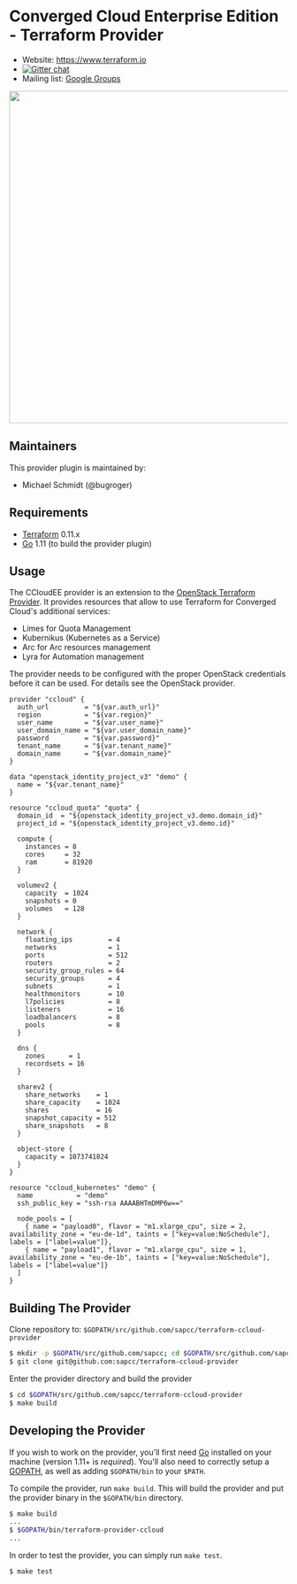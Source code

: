 Converged Cloud Enterprise Edition - Terraform Provider
=======================================================

- Website: https://www.terraform.io
- [![Gitter chat](https://badges.gitter.im/hashicorp-terraform/Lobby.png)](https://gitter.im/hashicorp-terraform/Lobby)
- Mailing list: [Google Groups](http://groups.google.com/group/terraform-tool)

<img src="https://cdn.rawgit.com/hashicorp/terraform-website/master/content/source/assets/images/logo-hashicorp.svg" width="600px">

Maintainers
-----------

This provider plugin is maintained by:

  * Michael Schmidt (@bugroger)

Requirements
------------

-	[Terraform](https://www.terraform.io/downloads.html) 0.11.x
-	[Go](https://golang.org/doc/install) 1.11 (to build the provider plugin)

Usage
---------------------


The CCloudEE provider is an extension to the [OpenStack Terraform
Provider](https://github.com/terraform-providers/terraform-provider-openstack).
It provides resources that allow to use Terraform for Converged Cloud's
additional services:

  * Limes for Quota Management
  * Kubernikus (Kubernetes as a Service)
  * Arc for Arc resources management
  * Lyra for Automation management

The provider needs to be configured with the proper OpenStack credentials
before it can be used. For details see the OpenStack provider.


```
provider "ccloud" {
  auth_url         = "${var.auth_url}"
  region           = "${var.region}"
  user_name        = "${var.user_name}"
  user_domain_name = "${var.user_domain_name}"
  password         = "${var.password}"
  tenant_name      = "${var.tenant_name}"
  domain_name      = "${var.domain_name}"
}

data "openstack_identity_project_v3" "demo" {
  name = "${var.tenant_name}"
}

resource "ccloud_quota" "quota" {
  domain_id  = "${openstack_identity_project_v3.demo.domain_id}"
  project_id = "${openstack_identity_project_v3.demo.id}"

  compute {
    instances = 8
    cores     = 32
    ram       = 81920 
  }

  volumev2 {
    capacity  = 1024
    snapshots = 0
    volumes   = 128
  }

  network {
    floating_ips         = 4
    networks             = 1
    ports                = 512
    routers              = 2
    security_group_rules = 64
    security_groups      = 4
    subnets              = 1
    healthmonitors       = 10
    l7policies           = 8 
    listeners            = 16
    loadbalancers        = 8  
    pools                = 8 
  }

  dns {
    zones      = 1
    recordsets = 16
  }

  sharev2 {
    share_networks    = 1
    share_capacity    = 1024
    shares            = 16
    snapshot_capacity = 512
    share_snapshots   = 8
  }

  object-store {
    capacity = 1073741824
  }
}

resource "ccloud_kubernetes" "demo" {
  name           = "demo"
  ssh_public_key = "ssh-rsa AAAABHTmDMP6w=="

  node_pools = [
    { name = "payload0", flavor = "m1.xlarge_cpu", size = 2, availability_zone = "eu-de-1d", taints = ["key=value:NoSchedule"], labels = ["label=value"]},
    { name = "payload1", flavor = "m1.xlarge_cpu", size = 1, availability_zone = "eu-de-1b", taints = ["key=value:NoSchedule"], labels = ["label=value"]}
  ]
}

```

Building The Provider
---------------------

Clone repository to: `$GOPATH/src/github.com/sapcc/terraform-ccloud-provider`

```sh
$ mkdir -p $GOPATH/src/github.com/sapcc; cd $GOPATH/src/github.com/sapcc
$ git clone git@github.com:sapcc/terraform-ccloud-provider
```

Enter the provider directory and build the provider

```sh
$ cd $GOPATH/src/github.com/sapcc/terraform-ccloud-provider
$ make build
```


Developing the Provider
---------------------------

If you wish to work on the provider, you'll first need [Go](https://golang.org) installed on your machine (version 1.11+ is *required*). You'll also need to correctly setup a [GOPATH](https://golang.org/doc/code.html#GOPATH), as well as adding `$GOPATH/bin` to your `$PATH`.

To compile the provider, run `make build`. This will build the provider and put the provider binary in the `$GOPATH/bin` directory.

```sh
$ make build
...
$ $GOPATH/bin/terraform-provider-ccloud
...
```

In order to test the provider, you can simply run `make test`.

```sh
$ make test
```
